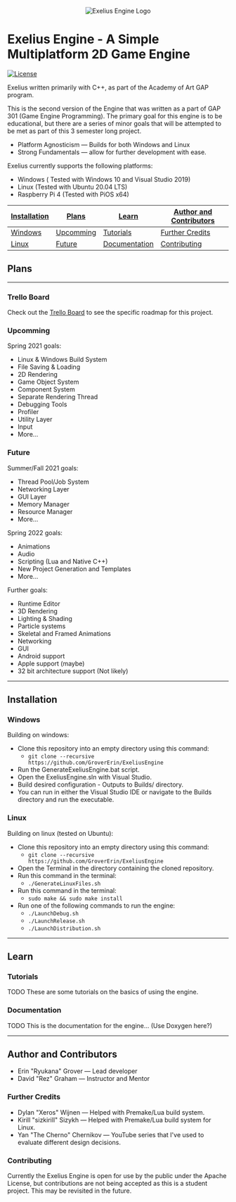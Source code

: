 <p align="center">
  <img src="https://github.com/GroverErin/ExeliusEngine/blob/main/Tools/Images/Exelius_Engine.png?raw=true" alt="Exelius Engine Logo"/>
</p>

# Exelius Engine - A Simple Multiplatform 2D Game Engine
[![License](https://img.shields.io/github/license/GroverErin/ExeliusEngine.svg)](https://github.com/GroverErin/ExeliusEngine/blob/main/LICENSE)

Exelius written primarily with C++, as part of the Academy of Art GAP program.

This is the second version of the Engine that was written as a part of GAP 301 (Game Engine Programming).
The primary goal for this engine is to be educational, but there are a series of minor goals that will be attempted to be met as part of this 3 semester long project.
  - Platform Agnosticism — Builds for both Windows and Linux
  - Strong Fundamentals — allow for further development with ease.

Exelius currently supports the following platforms:
  - Windows ( Tested with Windows 10 and Visual Studio 2019)
  - Linux (Tested with Ubuntu 20.04 LTS)
  - Raspberry Pi 4 (Tested with PiOS x64)

| [Installation](#installation) | [Plans](#plans)         |  [Learn](#learn)               | [Author and Contributors](#author-and-contributors) |
|:------------------------------|-------------------------|--------------------------------|-----------------------------------------------------|
|[Windows](#windows)            | [Upcomming](#upcomming) | [Tutorials](#tutorials)        | [Further Credits](#further-credits)                 |
|[Linux](#linux)                | [Future](#future)       | [Documentation](#documentation)| [Contributing](#contributing)                       |

## Plans
___
### Trello Board
Check out the [Trello Board](https://trello.com/b/AYUYeK4x) to see the specific roadmap for this project.
### Upcomming
Spring 2021 goals:
  - Linux & Windows Build System
  - File Saving & Loading
  - 2D Rendering
  - Game Object System
  - Component System
  - Separate Rendering Thread
  - Debugging Tools
  - Profiler
  - Utility Layer
  - Input
  - More...
### Future
Summer/Fall 2021 goals:
  - Thread Pool/Job System
  - Networking Layer
  - GUI Layer
  - Memory Manager
  - Resource Manager
  - More...
  
Spring 2022 goals:
  - Animations
  - Audio
  - Scripting (Lua and Native C++)
  - New Project Generation and Templates
  - More...

Further goals:
  - Runtime Editor
  - 3D Rendering
  - Lighting & Shading
  - Particle systems
  - Skeletal and Framed Animations
  - Networking
  - GUI
  - Android support
  - Apple support (maybe)
  - 32 bit architecture support (Not likely)
___
## Installation
### Windows
Building on windows:
  - Clone this repository into an empty directory using this command:
    - `git clone --recursive https://github.com/GroverErin/ExeliusEngine`
  - Run the GenerateExeliusEngine.bat script.
  - Open the ExeliusEngine.sln with Visual Studio.
  - Build desired configuration - Outputs to Builds/ directory.
  - You can run in either the Visual Studio IDE or navigate to the Builds directory and run the executable.
### Linux
Building on linux (tested on Ubuntu):
  - Clone this repository into an empty directory using this command:
    - `git clone --recursive https://github.com/GroverErin/ExeliusEngine`
  - Open the Terminal in the directory containing the cloned repository.
  - Run this command in the terminal:
    - `./GenerateLinuxFiles.sh`
  - Run this command in the terminal:
    - `sudo make && sudo make install`
  - Run one of the following commands to run the engine:
    - `./LaunchDebug.sh`
    - `./LaunchRelease.sh`
    - `./LaunchDistribution.sh`
___
## Learn
### Tutorials
TODO
These are some tutorials on the basics of using the engine.
### Documentation
TODO
This is the documentation for the engine... (Use Doxygen here?)
___
## Author and Contributors
  - Erin "Ryukana" Grover — Lead developer
  - David "Rez" Graham — Instructor and Mentor
  
### Further Credits
  - Dylan "Xeros" Wijnen — Helped with Premake/Lua build system.
  - Kirill "sizkirill" Sizykh — Helped with Premake/Lua build system for Linux.
  - Yan "The Cherno" Chernikov — YouTube series that I've used to evaluate different design decisions.
  
### Contributing
Currently the Exelius Engine is open for use by the public under the Apache License, but contributions are not being accepted as this is a student project. This may be revisited in the future.
